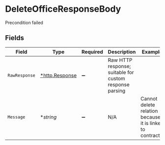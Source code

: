 # DeleteOfficeResponseBody

Precondition failed


## Fields

| Field                                                     | Type                                                      | Required                                                  | Description                                               | Example                                                   |
| --------------------------------------------------------- | --------------------------------------------------------- | --------------------------------------------------------- | --------------------------------------------------------- | --------------------------------------------------------- |
| `RawResponse`                                             | [*http.Response](https://pkg.go.dev/net/http#Response)    | :heavy_minus_sign:                                        | Raw HTTP response; suitable for custom response parsing   |                                                           |
| `Message`                                                 | **string*                                                 | :heavy_minus_sign:                                        | N/A                                                       | Cannot delete relation because it is linked to contracts. |